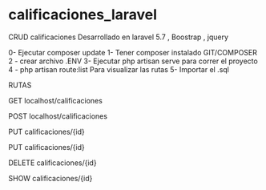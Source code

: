 # calificaciones_laravel
CRUD calificaciones
Desarrollado en laravel 5.7 , Boostrap , jquery

0- Ejecutar composer update
1- Tener composer instalado GIT/COMPOSER
2 - crear archivo .ENV
3- Ejecutar php artisan serve para correr el proyecto
4 - php artisan route:list Para visualizar las rutas 
5- Importar el .sql

RUTAS 

GET
localhost/calificaciones

POST
localhost/calificaciones

PUT
calificaciones/{id}  


PUT
calificaciones/{id}  


DELETE
calificaciones/{id}  



SHOW
calificaciones/{id}  
